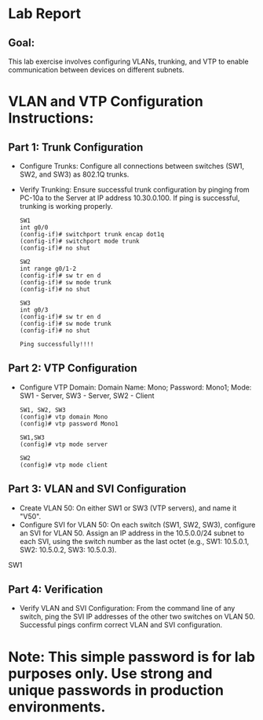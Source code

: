 # Lab Report

## Goal:

This lab exercise involves configuring VLANs, trunking, and VTP to enable communication between devices on different subnets.

# VLAN and VTP Configuration Instructions:

## Part 1: Trunk Configuration
- Configure Trunks: Configure all connections between switches (SW1, SW2, and SW3) as 802.1Q trunks.
- Verify Trunking: Ensure successful trunk configuration by pinging from PC-10a to the Server at IP address 10.30.0.100. If ping is successful, trunking is working properly.
  
      SW1
      int g0/0
      (config-if)# switchport trunk encap dot1q
      (config-if)# switchport mode trunk
      (config-if)# no shut

      SW2
      int range g0/1-2
      (config-if)# sw tr en d
      (config-if)# sw mode trunk
      (config-if)# no shut

      SW3
      int g0/3
      (config-if)# sw tr en d
      (config-if)# sw mode trunk
      (config-if)# no shut

      Ping successfully!!!!
      
  
## Part 2: VTP Configuration
- Configure VTP Domain: Domain Name: Mono; Password: Mono1; Mode: SW1 - Server, SW3 - Server, SW2 - Client

      SW1, SW2, SW3
      (config)# vtp domain Mono
      (config)# vtp password Mono1
  
      SW1,SW3
      (config)# vtp mode server

      SW2
      (config)# vtp mode client
       
## Part 3: VLAN and SVI Configuration
- Create VLAN 50: On either SW1 or SW3 (VTP servers), and name it "V50".
- Configure SVI for VLAN 50: On each switch (SW1, SW2, SW3), configure an SVI for VLAN 50. Assign an IP address in the 10.5.0.0/24 subnet to each SVI, using the switch number as the last octet (e.g., SW1: 10.5.0.1, SW2: 10.5.0.2, SW3: 10.5.0.3).

SW1





## Part 4: Verification
- Verify VLAN and SVI Configuration: From the command line of any switch, ping the SVI IP addresses of the other two switches on VLAN 50. Successful pings confirm correct VLAN and SVI configuration.
  
# Note: This simple password is for lab purposes only. Use strong and unique passwords in production environments.
